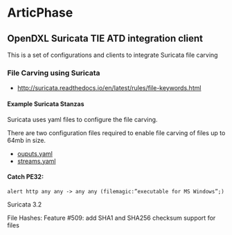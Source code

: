 # ArticPhase

## OpenDXL Suricata TIE ATD integration client

This is a set of configurations and clients to integrate Suricata file carving


### File Carving using Suricata

* http://suricata.readthedocs.io/en/latest/rules/file-keywords.html

#### Example Suricata Stanzas

Suricata uses yaml files to configure the file carving.

There are two configuration files required to enable file carving of files up to 64mb in size.

* [ouputs.yaml](etc/suricata/outputs.yaml)
* [streams.yaml](etc/suricata/streams.yaml)


#### Catch PE32:
```
alert http any any -> any any (filemagic:”executable for MS Windows”;)
```

Suricata 3.2

File Hashes:
Feature #509: add SHA1 and SHA256 checksum support for files
